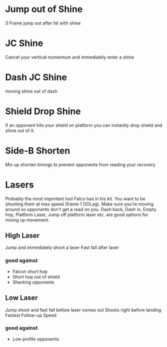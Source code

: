 # Jump out of Shine
3 Frame jump out after hit with shine
# JC Shine
Cancel your vertical momentum and immediately enter a shine
# Dash JC Shine
moving shine out of dash
# Shield Drop Shine
If an opponent hits your shield on platform you can instantly drop shield and shine out of it.
# Side-B Shorten
Mix up shorten timings to prevent opponents from reading your recovery
# Lasers
Probably the most important tool Falco has in his kit. You want to be shooting them at max speed (frame 1 OOLag).  Make sure you're moving around so opponents don't get a read on you.  Dash back, Dash in, Empty hop, Platform Laser, Jump off platform laser etc. are good options for mixing up movement.
## High Laser
Jump and immediately shoot a laser
Fast fall after laser
### good against
- Falcon short hop
- Short hop out of shield
- Sharking opponents
## Low Laser
Jump shoot and fast fall before laser comes out
Shoots right before landing
Fastest Follow-up Speed
### good against
- Low profile opponents